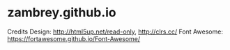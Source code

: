 zambrey.github.io
=================
Credits
Design: http://html5up.net/read-only, http://clrs.cc/
Font Awesome: https://fortawesome.github.io/Font-Awesome/